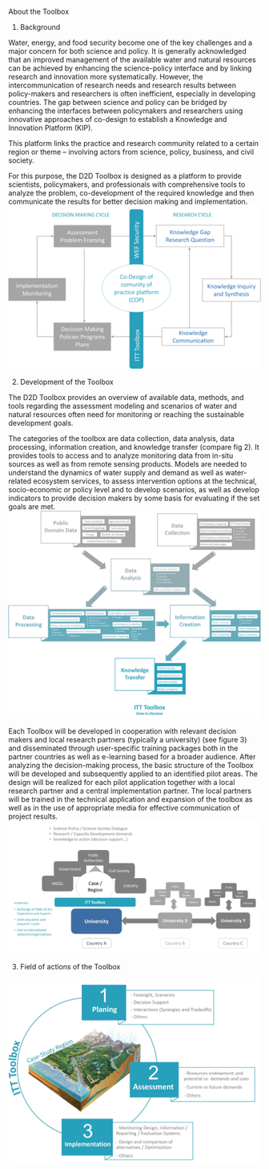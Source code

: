 About the Toolbox

1. Background

Water, energy, and food security become one of the key challenges and a major concern for both science and policy. It is generally acknowledged that an improved management of the available water and natural resources can be achieved by enhancing the science-policy interface and by linking research and innovation more systematically. However, the intercommunication of research needs and research results between policy-makers and researchers is often inefficient, especially in developing countries. The gap between science and policy can be bridged by enhancing the interfaces between policymakers and researchers using innovative approaches of co-design to establish a Knowledge and Innovation Platform (KIP).

This platform links the practice and research community related to a certain region or theme – involving actors from science, policy, business, and civil society.

For this purpose, the D2D Toolbox is designed as a platform to provide scientists, policymakers, and professionals with comprehensive tools to analyze the problem, co-development of the required knowledge and then communicate the results for better decision making and implementation.
![Toolbox Picture 1](/assets/toolbox_picture1.png)

2. Development of the Toolbox

The D2D Toolbox provides an overview of available data, methods, and tools regarding the assessment modeling and scenarios of water and natural resources often need for monitoring or reaching the sustainable development goals.

The categories of the toolbox are data collection, data analysis, data processing, information creation, and knowledge transfer (compare fig 2). It provides tools to access and to analyze monitoring data from in-situ sources as well as from remote sensing products. Models are needed to understand the dynamics of water supply and demand as well as water-related ecosystem services, to assess intervention options at the technical, socio-economic or policy level and to develop scenarios, as well as develop indicators to provide decision makers by some basis for evaluating if the set goals are met.
![Toolbox Picture 2](/assets/toolboxpicture2.jpg)

Each Toolbox will be developed in cooperation with relevant decision makers and local research partners (typically a university) (see figure 3) and disseminated through user-specific training packages both in the partner countries as well as e-learning based for a broader audience. After analyzing the decision-making process, the basic structure of the Toolbox will be developed and subsequently applied to an identified pilot areas. The design will be realized for each pilot application together with a local research partner and a central implementation partner. The local partners will be trained in the technical application and expansion of the toolbox as well as in the use of appropriate media for effective communication of project results.
![Toolbox Picture 3](/assets/toolboxpicture3.png)

3. Field of actions of the Toolbox

![Toolbox Picture 4](/assets/toolbox_picture4.png)

